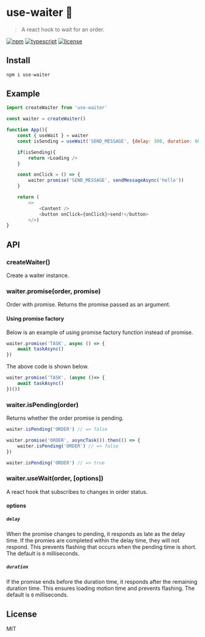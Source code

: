 # use-waiter 🤵
> A react hook to wait for an order.

[![npm](https://flat.badgen.net/npm/v/use-waiter)](https://www.npmjs.com/package/use-waiter)
[![typescript](https://flat.badgen.net/badge/typescript/3.3.4/blue)]([![npm](https://flat.badgen.net/badge/typescript/3.3.4/blue)](https://www.npmjs.com/package/use-waiter))
[![license](https://flat.badgen.net/github/license/skt-t1-byungi/use-waiter)](https://github.com/skt-t1-byungi/use-waiter/blob/master/LICENSE)

## Install
```sh
npm i use-waiter
```

## Example
```js
import createWaiter from 'use-waiter'

const waiter = createWaiter()

function App(){
    const { useWait } = waiter
    const isSending = useWait('SEND_MESSAGE', {delay: 300, duration: 600})

    if(isSending){
        return <Loading />
    }

    const onClick = () => {
        waiter.promise('SEND_MESSAGE', sendMessageAsync('hello'))
    }

    return (
        <>
            <Content />
            <button onClick={onClick}>send!</button>
        </>)
}
```

## API
### createWaiter()
Create a waiter instance.

### waiter.promise(order, promise)
Order with promise. Returns the promise passed as an argument.

#### Using promise factory
Below is an example of using promise factory function instead of promise.
```js
waiter.promise('TASK', async () => {
    await taskAsync()
})
```
The above code is shown below.
```js
waiter.promise('TASK', (async ()=> {
    await taskAsync()
})())
```

### waiter.isPending(order)
Returns whether the order promise is pending.

```js
waiter.isPending('ORDER') // => false

waiter.promise('ORDER', asyncTask()).then(() => {
    waiter.isPending('ORDER') // => false
})

waiter.isPending('ORDER') // => true
```

### waiter.useWait(order, [options])
A react hook that subscribes to changes in order status.

#### options
##### `delay`
When the promise changes to pending, it responds as late as the delay time. If the promies are completed within the delay time, they will not respond. This prevents flashing that occurs when the pending time is short. The default is `0` milliseconds.

##### `duration`
If the promise ends before the duration time, it responds after the remaining duration time. This ensures loading motion time and prevents flashing. The default is `0` milliseconds.

## License
MIT
